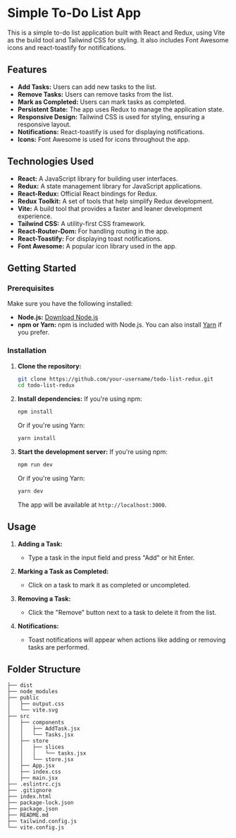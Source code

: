 # Simple To-Do List App

This is a simple to-do list application built with React and Redux, using Vite as the build tool and Tailwind CSS for styling. It also includes Font Awesome icons and react-toastify for notifications.

## Features

- **Add Tasks:** Users can add new tasks to the list.
- **Remove Tasks:** Users can remove tasks from the list.
- **Mark as Completed:** Users can mark tasks as completed.
- **Persistent State:** The app uses Redux to manage the application state.
- **Responsive Design:** Tailwind CSS is used for styling, ensuring a responsive layout.
- **Notifications:** React-toastify is used for displaying notifications.
- **Icons:** Font Awesome is used for icons throughout the app.

## Technologies Used

- **React:** A JavaScript library for building user interfaces.
- **Redux:** A state management library for JavaScript applications.
- **React-Redux:** Official React bindings for Redux.
- **Redux Toolkit:** A set of tools that help simplify Redux development.
- **Vite:** A build tool that provides a faster and leaner development experience.
- **Tailwind CSS:** A utility-first CSS framework.
- **React-Router-Dom:** For handling routing in the app.
- **React-Toastify:** For displaying toast notifications.
- **Font Awesome:** A popular icon library used in the app.

## Getting Started

### Prerequisites

Make sure you have the following installed:

- **Node.js:** [Download Node.js](https://nodejs.org/)
- **npm or Yarn:** npm is included with Node.js. You can also install [Yarn](https://yarnpkg.com/) if you prefer.

### Installation

1. **Clone the repository:**
    ```bash
    git clone https://github.com/your-username/todo-list-redux.git
    cd todo-list-redux
    ```

2. **Install dependencies:**
    If you're using npm:
    ```bash
    npm install
    ```
    Or if you're using Yarn:
    ```bash
    yarn install
    ```

3. **Start the development server:**
    If you're using npm:
    ```bash
    npm run dev
    ```
    Or if you're using Yarn:
    ```bash
    yarn dev
    ```

    The app will be available at `http://localhost:3000`.

## Usage

1. **Adding a Task:**
    - Type a task in the input field and press "Add" or hit Enter.
  
2. **Marking a Task as Completed:**
    - Click on a task to mark it as completed or uncompleted.

3. **Removing a Task:**
    - Click the "Remove" button next to a task to delete it from the list.

4. **Notifications:**
    - Toast notifications will appear when actions like adding or removing tasks are performed.

## Folder Structure

```plaintext
├── dist
├── node_modules
├── public
│   ├── output.css
│   └── vite.svg
├── src
│   ├── components
│   │   ├── AddTask.jsx
│   │   └── Tasks.jsx
│   ├── store
│   │   ├── slices
│   │   │   └── tasks.jsx
│   │   └── store.jsx
│   ├── App.jsx
│   ├── index.css
│   ├── main.jsx
├── .eslintrc.cjs
├── .gitignore
├── index.html
├── package-lock.json
├── package.json
├── README.md
├── tailwind.config.js
└── vite.config.js
